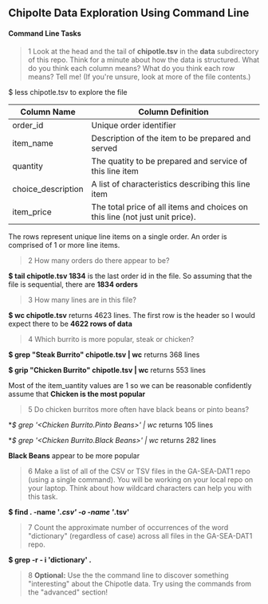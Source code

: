 ## Chipolte Data Exploration Using Command Line

#### Command Line Tasks

> 1 Look at the head and the tail of **chipotle.tsv** in the **data** subdirectory of this repo. Think for a minute about how the data is structured. What do you think each column means? What do you think each row means? Tell me! (If you're unsure, look at more of the file contents.)

$ less chipotle.tsv to explore the file

|Column Name|Column Definition|
|---|---|
|order_id|Unique order identifier|
|item_name|Description of the item to be prepared and served|
|quantity|The quatity to be prepared and service of this line item|
|choice_description|A list of characteristics describing this line item|
|item_price|The total price of all items and choices on this line (not just unit price).|

The rows represent unique line items on a single order.  An order is comprised of 1 or more line items.

> 2 How many orders do there appear to be?

**$ tail chipotle.tsv 1834** is the last order id in the file.  So assuming that the file is sequential, there are **1834 orders**

> 3 How many lines are in this file?

**$ wc chipotle.tsv** returns 4623 lines.  The first row is the header so I would expect there to be **4622 rows of data**

> 4 Which burrito is more popular, steak or chicken?

**$ grep "Steak Burrito" chipotle.tsv | wc** returns 368 lines

**$ grip "Chicken Burrito" chipotle.tsv | wc** returns 553 lines

Most of the item_uantity values are 1 so we can be reasonable confidently assume that **Chicken is the most popular**

> 5 Do chicken burritos more often have black beans or pinto beans?

**$ grep '\<Chicken Burrito.*Pinto Beans\>' | wc** returns 105 lines

**$ grep '\<Chicken Burrito.*Black Beans\>' | wc** returns 282 lines

**Black Beans** appear to be more popular

> 6 Make a list of all of the CSV or TSV files in the GA-SEA-DAT1 repo (using a single command). You will be working on your local repo on your laptop.  Think about how wildcard characters can help you with this task.

**$ find . -name '*.csv' -o -name '*.tsv'**


> 7 Count the approximate number of occurrences of the word "dictionary" (regardless of case) across all files in the GA-SEA-DAT1 repo.

**$ grep -r - i 'dictionary' .**

> 8 **Optional:** Use the the command line to discover something "interesting" about the Chipotle data. Try using the commands from the "advanced" section!


